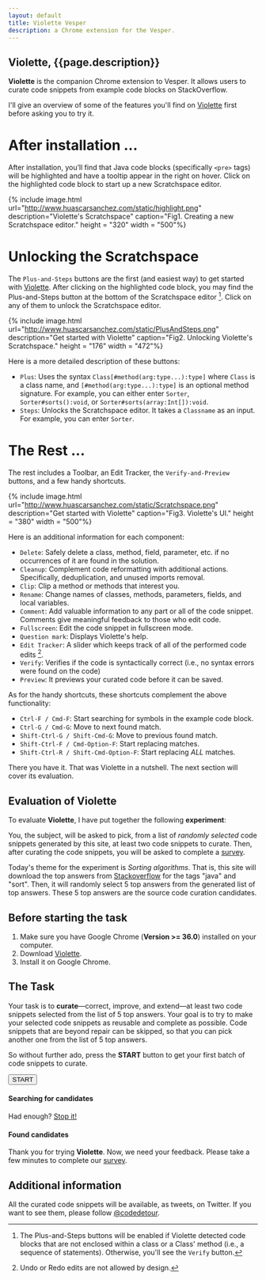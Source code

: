 ```yaml
---
layout: default
title: Violette Vesper
description: a Chrome extension for the Vesper.
---
```


## Violette, {{page.description}}

**Violette** is the companion Chrome extension to Vesper. It allows users to curate code snippets from example code blocks on StackOverflow.

I'll give an overview of some of the features you'll find on [Violette](https://www.dropbox.com/s/dpse9g1nojt4e73/vesper-web.crx) first before asking you to try it.

# After installation ... 

After installation, you’ll find that Java code blocks (specifically `<pre>` tags) will be highlighted and have a tooltip appear in the right on hover. Click on the highlighted code block to start up a new Scratchspace editor.

{% include image.html url="http://www.huascarsanchez.com/static/highlight.png" description="Violette's Scratchspace" caption="Fig1. Creating a new Scratchspace editor." height = "320" width = "500"%}

# Unlocking the Scratchspace
 
The `Plus-and-Steps` buttons are the first (and easiest way) to get started with [Violette](https://www.dropbox.com/s/dpse9g1nojt4e73/vesper-web.crx). After clicking on the highlighted code block, you may find the Plus-and-Steps button at the bottom of the Scratchspace editor [^1]. Click on any of them to unlock the Scratchspace editor.

{% include image.html url="http://www.huascarsanchez.com/static/PlusAndSteps.png" description="Get started with Violette" caption="Fig2. Unlocking Violette's Scratchspace." height = "176" width = "472"%}

Here is a more detailed description of these buttons:

* `Plus`: Uses the syntax `Class[#method(arg:type...):type]` where `Class` is a class name, and `[#method(arg:type...):type]` is an optional method signature. For example, you can either enter `Sorter`, `Sorter#sorts():void`, or `Sorter#sorts(array:Int[]):void`.     
* `Steps`: Unlocks the Scratchspace editor. It takes a `Classname` as an input. For example, you can enter `Sorter`. 

# The Rest ...

The rest includes a Toolbar, an Edit Tracker, the `Verify-and-Preview` buttons, and a few handy shortcuts. 

{% include image.html url="http://www.huascarsanchez.com/static/Scratchspace.png" description="Get started with Violette" caption="Fig3. Violette's UI." height = "380" width = "500"%} 

Here is an additional information for each component:

* `Delete`: Safely delete a class, method, field, parameter, etc. if no occurrences of it are found in the solution.
* `Cleanup`: Complement code reformatting with additional actions. Specifically, deduplication, and unused imports removal.
* `Clip`: Clip a method or methods that interest you. 
* `Rename`: Change names of classes, methods, parameters, fields, and local variables.
* `Comment`: Add valuable information to any part or all of the code snippet. Comments give meaningful feedback to those who edit code.
* `Fullscreen`: Edit the code snippet in fullscreen mode.
* `Question mark`: Displays Violette's help.
* `Edit Tracker`: A slider which keeps track of all of the performed code edits [^2].  
* `Verify`: Verifies if the code is syntactically correct (i.e., no syntax errors were found on the code)
* `Preview`: It previews your curated code before it can be saved.

As for the handy shortcuts, these shortcuts complement the above functionality:

* `Ctrl-F / Cmd-F`: Start searching for symbols in the example code block.
* `Ctrl-G / Cmd-G`: Move to next found match.
* `Shift-Ctrl-G / Shift-Cmd-G`: Move to previous found match.
* `Shift-Ctrl-F / Cmd-Option-F`: Start replacing matches.
* `Shift-Ctrl-R / Shift-Cmd-Option-F`: Start replacing *ALL* matches.

There you have it. That was Violette in a nutshell. The next section will cover its evaluation.

## Evaluation of Violette

To evaluate **Violette**, I have put together the following **experiment**:

You, the subject, will be asked to pick, from a list of *randomly selected* code snippets generated by this site, at least two code snippets to curate. Then, after curating the code snippets, you will be asked to complete a [survey](http://goo.gl/vzqmzG).

Today's theme for the experiment is *Sorting algorithms*. That is, this site will download the top answers from [Stackoverflow](http://www.stackoverflow.com) for the tags "java" and "sort". Then, it will randomly select 5 top answers from the generated list of top answers. These 5 top answers are the source code curation candidates.


## Before starting the task

1. Make sure you have Google Chrome (**Version >= 36.0**) installed on your computer.
2. Download [Violette](https://www.dropbox.com/s/dpse9g1nojt4e73/vesper-web.crx).  
3. Install it on Google Chrome.


## The Task

Your task is to **curate**—correct, improve, and extend—at least two code snippets selected from the list of 5 top answers. Your goal is to try to make your selected code snippets as reusable and complete as possible. Code snippets that are beyond repair can be skipped, so that you can pick another one from the list of 5 top answers.

So without further ado, press the **START** button to get your first batch of code snippets to curate.

<div class="sorter">
    <button id="sort">START</button>
</div>

<div id="columns">
    <div id="left-col">
        <h4><strong>Searching for candidates</strong></h4>
        <div id="logger"></div>
        <div id="stopper" class="hide">
           Had enough? <a href="#" id="stop">Stop it!</a>
        </div>
    </div>
</div>
<div id="right-col">
    <h4><strong>Found candidates</strong></h4>
    <div id="displayer"></div>
</div>
<div id="clear"></div>


Thank you for trying **Violette**. Now, we need your feedback. Please take a few minutes
to complete our [survey](http://goo.gl/vzqmzG).


## Additional information

All the curated code snippets will be available, as tweets, on Twitter. If you want to see them, please follow [@codedetour](https://twitter.com/codedetour).

[^1]: The Plus-and-Steps buttons will be enabled if Violette detected code blocks that are not enclosed within a class or a Class' method (i.e., a sequence of statements). Otherwise, you'll see the `Verify` button. 

[^2]: Undo or Redo edits are not allowed by design.   
